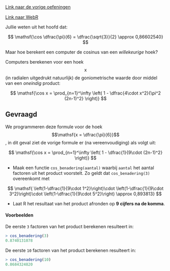 <div class="text-end">
    <a class="btn btn-filled with-icon" href="https://dodona.be/nl/courses/2690" target="_blank"><i class="mdi mdi-backburger mdi-24" title="link"></i>Link naar de vorige oefeningen</a>
</div>

<div class="text-end" style="margin-top:15px">
    <a class="btn btn-filled with-icon" href="https://webr.r-wasm.org/latest/" target="_blank"><i class="mdi mdi-cloud-tags mdi-24" title="link"></i>Link naar WebR</a>
</div>

Jullie weten uit het hoofd dat:

$$
\mathsf{\cos \dfrac{\pi}{6} = \dfrac{\sqrt{3}}{2} \approx 0,86602540}
$$

Maar hoe berekent een computer de cosinus van een *willekeurige* hoek?

Computers berekenen voor een hoek $$\mathsf{x}$$ (in radialen uitgedrukt natuurlijk) de goniometrische waarde door middel van een *oneindig* product:

$$
\mathsf{\cos x =  \prod_{n=1}^\infty \left( 1 - \dfrac{4\cdot x^2}{\pi^2 (2n-1)^2} \right)}
$$

## Gevraagd

We programmeren deze formule voor de hoek $$\mathsf{x = \dfrac{\pi}{6}}$$, in dit geval ziet de vorige formule er (na vereenvoudiging) als volgt uit:

$$
\mathsf{\cos x =  \prod_{n=1}^\infty \left( 1 - \dfrac{1}{9\cdot (2n-1)^2} \right)}
$$

- Maak een functie `cos_benadering(aantal)` waarbij `aantal` het aantal factoren uit het product voorstelt. Zo geldt dat `cos_benadering(3)` overeenkomt met 

$$
\mathsf{ \left(1-\dfrac{1}{9\cdot 1^2}\right)\cdot \left(1-\dfrac{1}{9\cdot 3^2}\right)\cdot \left(1-\dfrac{1}{9\cdot 5^2}\right)   \approx 0,893813}
$$

- Laat R het resultaat van het product afronden op **9 cijfers na de komma**.

#### Voorbeelden

De eerste `3` factoren van het product berekenen resulteert in:

```R
> cos_benadering(3)
0.8740131078
```

De eerste `10` factoren van het product berekenen resulteert in:

```R
> cos_benadering(10)
0.8684324820
```
